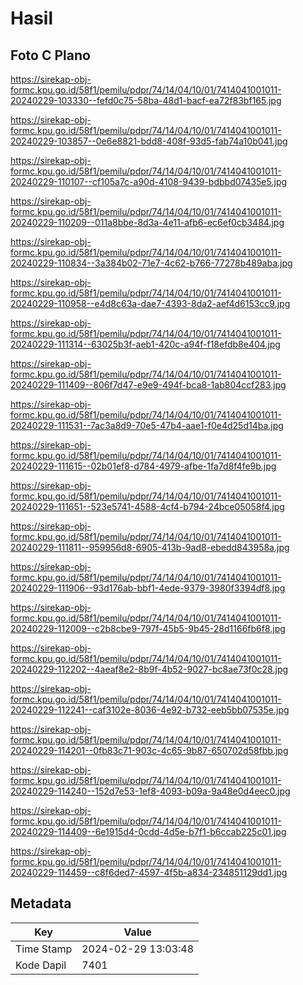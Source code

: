# Hasil

## Foto C Plano

https://sirekap-obj-formc.kpu.go.id/58f1/pemilu/pdpr/74/14/04/10/01/7414041001011-20240229-103330--fefd0c75-58ba-48d1-bacf-ea72f83bf165.jpg

https://sirekap-obj-formc.kpu.go.id/58f1/pemilu/pdpr/74/14/04/10/01/7414041001011-20240229-103857--0e6e8821-bdd8-408f-93d5-fab74a10b041.jpg

https://sirekap-obj-formc.kpu.go.id/58f1/pemilu/pdpr/74/14/04/10/01/7414041001011-20240229-110107--cf105a7c-a90d-4108-9439-bdbbd07435e5.jpg

https://sirekap-obj-formc.kpu.go.id/58f1/pemilu/pdpr/74/14/04/10/01/7414041001011-20240229-110209--011a8bbe-8d3a-4e11-afb6-ec6ef0cb3484.jpg

https://sirekap-obj-formc.kpu.go.id/58f1/pemilu/pdpr/74/14/04/10/01/7414041001011-20240229-110834--3a384b02-71e7-4c62-b766-77278b489aba.jpg

https://sirekap-obj-formc.kpu.go.id/58f1/pemilu/pdpr/74/14/04/10/01/7414041001011-20240229-110958--e4d8c63a-dae7-4393-8da2-aef4d6153cc9.jpg

https://sirekap-obj-formc.kpu.go.id/58f1/pemilu/pdpr/74/14/04/10/01/7414041001011-20240229-111314--63025b3f-aeb1-420c-a94f-f18efdb8e404.jpg

https://sirekap-obj-formc.kpu.go.id/58f1/pemilu/pdpr/74/14/04/10/01/7414041001011-20240229-111409--806f7d47-e9e9-494f-bca8-1ab804ccf283.jpg

https://sirekap-obj-formc.kpu.go.id/58f1/pemilu/pdpr/74/14/04/10/01/7414041001011-20240229-111531--7ac3a8d9-70e5-47b4-aae1-f0e4d25d14ba.jpg

https://sirekap-obj-formc.kpu.go.id/58f1/pemilu/pdpr/74/14/04/10/01/7414041001011-20240229-111615--02b01ef8-d784-4979-afbe-1fa7d8f4fe9b.jpg

https://sirekap-obj-formc.kpu.go.id/58f1/pemilu/pdpr/74/14/04/10/01/7414041001011-20240229-111651--523e5741-4588-4cf4-b794-24bce05058f4.jpg

https://sirekap-obj-formc.kpu.go.id/58f1/pemilu/pdpr/74/14/04/10/01/7414041001011-20240229-111811--959956d8-6905-413b-9ad8-ebedd843958a.jpg

https://sirekap-obj-formc.kpu.go.id/58f1/pemilu/pdpr/74/14/04/10/01/7414041001011-20240229-111906--93d176ab-bbf1-4ede-9379-3980f3394df8.jpg

https://sirekap-obj-formc.kpu.go.id/58f1/pemilu/pdpr/74/14/04/10/01/7414041001011-20240229-112009--c2b8cbe9-797f-45b5-9b45-28d1166fb6f8.jpg

https://sirekap-obj-formc.kpu.go.id/58f1/pemilu/pdpr/74/14/04/10/01/7414041001011-20240229-112202--4aeaf8e2-8b9f-4b52-9027-bc8ae73f0c28.jpg

https://sirekap-obj-formc.kpu.go.id/58f1/pemilu/pdpr/74/14/04/10/01/7414041001011-20240229-112241--caf3102e-8036-4e92-b732-eeb5bb07535e.jpg

https://sirekap-obj-formc.kpu.go.id/58f1/pemilu/pdpr/74/14/04/10/01/7414041001011-20240229-114201--0fb83c71-903c-4c65-9b87-650702d58fbb.jpg

https://sirekap-obj-formc.kpu.go.id/58f1/pemilu/pdpr/74/14/04/10/01/7414041001011-20240229-114240--152d7e53-1ef8-4093-b09a-9a48e0d4eec0.jpg

https://sirekap-obj-formc.kpu.go.id/58f1/pemilu/pdpr/74/14/04/10/01/7414041001011-20240229-114409--6e1915d4-0cdd-4d5e-b7f1-b6ccab225c01.jpg

https://sirekap-obj-formc.kpu.go.id/58f1/pemilu/pdpr/74/14/04/10/01/7414041001011-20240229-114459--c8f6ded7-4597-4f5b-a834-234851129dd1.jpg


## Metadata

| Key        | Value               |
| ---------- | ------------------- |
| Time Stamp | 2024-02-29 13:03:48 |
| Kode Dapil | 7401                |



